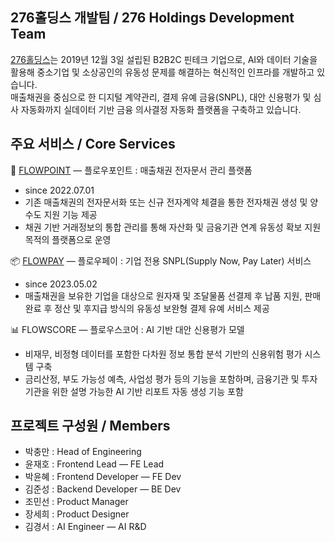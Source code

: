 ## 276홀딩스 개발팀 / 276 Holdings Development Team

[276홀딩스](https://www.276holdings.com/)는 2019년 12월 3일 설립된 B2B2C 핀테크 기업으로, AI와 데이터 기술을 활용해 중소기업 및 소상공인의 유동성 문제를 해결하는 혁신적인 인프라를 개발하고 있습니다. <br/>
매출채권을 중심으로 한 디지털 계약관리, 결제 유예 금융(SNPL), 대안 신용평가 및 심사 자동화까지 실데이터 기반 금융 의사결정 자동화 플랫폼을 구축하고 있습니다.

## 주요 서비스 /  Core Services
📄 [FLOWPOINT](https://flowpoint.kr/) — 플로우포인트 : 매출채권 전자문서 관리 플랫폼
- since 2022.07.01
- 기존 매출채권의 전자문서화 또는 신규 전자계약 체결을 통한 전자채권 생성 및 양수도 지원 기능 제공
- 채권 기반 거래정보의 통합 관리를 통해 자산화 및 금융기관 연계 유동성 확보 지원 목적의 플랫폼으로 운영

📦 [FLOWPAY](https://flowpoint.kr/flowpays) — 플로우페이 : 기업 전용 SNPL(Supply Now, Pay Later) 서비스
- since 2023.05.02
- 매출채권을 보유한 기업을 대상으로 원자재 및 조달물품 선결제 후 납품 지원, 판매 완료 후 정산 및 후지급 방식의 유동성 보완형 결제 유예 서비스 제공

📊 FLOWSCORE — 플로우스코어 : AI 기반 대안 신용평가 모델
- 비재무, 비정형 데이터를 포함한 다차원 정보 통합 분석 기반의 신용위험 평가 시스템 구축
- 금리산정, 부도 가능성 예측, 사업성 평가 등의 기능을 포함하며, 금융기관 및 투자기관을 위한 설명 가능한 AI 기반 리포트 자동 생성 기능 포함

## 프로젝트 구성원 / Members

- 박충만 : Head of Engineering
- 윤재호 : Frontend Lead — FE Lead
- 박윤혜 : Frontend Developer — FE Dev
- 김준성 : Backend Developer — BE Dev
- 조민선 : Product Manager
- 장세희 : Product Designer
- 김경서 : AI Engineer — AI R&D
